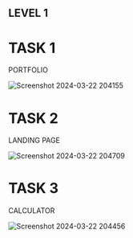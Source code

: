 ## LEVEL 1

# TASK 1

PORTFOLIO

![Screenshot 2024-03-22 204155](https://github.com/Keerthika-12345678/CODSOFT/assets/144042984/2c015382-81ff-429d-813c-387e36ddee48)

# TASK 2

LANDING PAGE

![Screenshot 2024-03-22 204709](https://github.com/Keerthika-12345678/CODSOFT/assets/144042984/6673f808-00b8-4bf3-9ad8-7cfeb8c18e90)



# TASK 3

CALCULATOR


![Screenshot 2024-03-22 204456](https://github.com/Keerthika-12345678/CODSOFT/assets/144042984/14b4091d-a6b7-4967-ac4f-cfd6276a9f2f)




